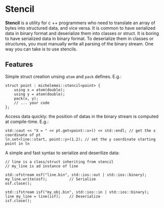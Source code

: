 # Stencil

**Stencil** is a utility for c ++ programmers who need to translate an array of bytes into structured data, and vice versa. It is common to have serialized data in binary format and deserialize them into classes or struct.
It is boring to have serialized data in binary format. To deserialize them in classes or structures, you must manually write all parsing of the binary stream. One way you can take is to use stencils.

## Features

Simple struct creation unsing `atom` and `pack` defines. E.g.:
```
struct point : michelemei::stencil<point> {
    using x = atom(double);
    using y = atom(double);
    pack(x, y);
    // ... your code
};
```
Access data quickly: the position of datas in the binary stream is computed at compile-time. E.g.:
```
std::cout << "X = " << pt.get<point::x>() << std::endl; // get the x coordinate of pt
ln.set<line::start, point::y>(1.2); // set the y coordinate starting point in ln
```

A simple and fast syntax to serialize and deserilize data:
```
// line is a class/struct inheriting from stencil
// my_line is ad instance of line

std::ofstream osf("line.bin", std::ios::out | std::ios::binary);
my_line.write(osf);          // Serialize
osf.close();

std::ifstream isf("my_obj.bin", std::ios::in | std::ios::binary);
line my_line = line(isf);    // Deserialize
isf.close();
```

